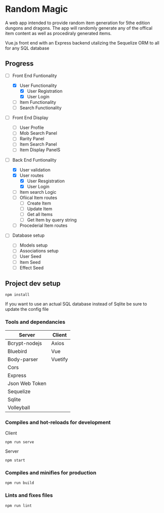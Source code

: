 # Random Magic

A web app intended to provide random item generation for 5the edition dungons and dragons. The app will randomly generate any of the offical item content as well as procediraly generated items.

Vue.js front end with an Express backend utalizing the Sequelize ORM to all for any SQL database

## Progress

- [ ] Front End Funtionality

  - [x] User Functionality
    - [x] User Registration
    - [x] User Login
  - [ ] Item Functionality
  - [ ] Search Functionality

- [ ] Front End Display

  - [ ] User Profile
  - [ ] Mob Search Panel
  - [ ] Rarity Panel
  - [ ] Item Search Panel
  - [ ] Item Display PanelS

- [ ] Back End Funtionality

  - [x] User validation
  - [x] User routes
    - [x] User Resgistration
    - [x] User Login
  - [ ] Item search Logic
  - [ ] Ofiical Item routes
    - [ ] Create Item
    - [ ] Update Item
    - [ ] Get all Items
    - [ ] Get Item by query string
  - [ ] Procederial Item routes

- [ ] Database setup
  - [ ] Models setup
  - [ ] Associations setup
  - [ ] User Seed
  - [ ] Item Seed
  - [ ] Effect Seed

## Project dev setup

```
npm install
```

If you want to use an actual SQL database instead of Sqlite be sure to update the config file

### Tools and dependancies

| Server         | Client  |
| -------------- | ------- |
| Bcrypt-nodejs  | Axios   |
| Bluebird       | Vue     |
| Body-parser    | Vuetify |
| Cors           |
| Express        |
| Json Web Token |
| Sequelize      |
| Sqlite         |
| Volleyball     |

### Compiles and hot-reloads for development
Client
```
npm run serve
```
Server
```
npm start
```
### Compiles and minifies for production

```
npm run build
```

### Lints and fixes files

```
npm run lint
```
